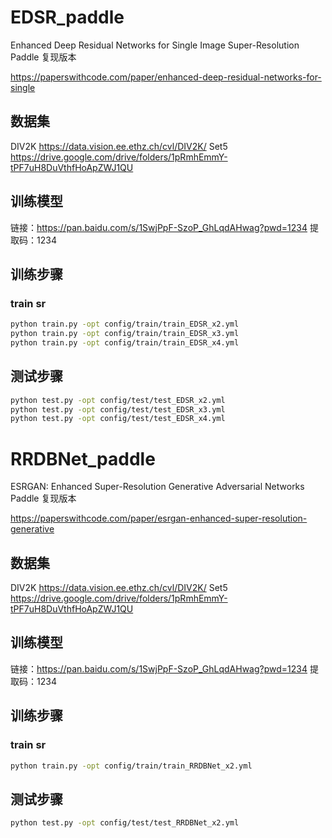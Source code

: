 # EDSR_paddle
Enhanced Deep Residual Networks for Single Image Super-Resolution    Paddle 复现版本


https://paperswithcode.com/paper/enhanced-deep-residual-networks-for-single
## 数据集

DIV2K
https://data.vision.ee.ethz.ch/cvl/DIV2K/
Set5
https://drive.google.com/drive/folders/1pRmhEmmY-tPF7uH8DuVthfHoApZWJ1QU


## 训练模型

链接：https://pan.baidu.com/s/1SwjPpF-SzoP_GhLqdAHwag?pwd=1234 
提取码：1234 

## 训练步骤
### train sr
```bash
python train.py -opt config/train/train_EDSR_x2.yml
python train.py -opt config/train/train_EDSR_x3.yml
python train.py -opt config/train/train_EDSR_x4.yml
```
## 测试步骤
```bash
python test.py -opt config/test/test_EDSR_x2.yml
python test.py -opt config/test/test_EDSR_x3.yml
python test.py -opt config/test/test_EDSR_x4.yml
```

  # RRDBNet_paddle

ESRGAN: Enhanced Super-Resolution Generative Adversarial Networks     Paddle 复现版本

https://paperswithcode.com/paper/esrgan-enhanced-super-resolution-generative
## 数据集

DIV2K
https://data.vision.ee.ethz.ch/cvl/DIV2K/
Set5
https://drive.google.com/drive/folders/1pRmhEmmY-tPF7uH8DuVthfHoApZWJ1QU

## 训练模型
链接：https://pan.baidu.com/s/1SwjPpF-SzoP_GhLqdAHwag?pwd=1234 
提取码：1234 
## 训练步骤
### train sr
```bash
python train.py -opt config/train/train_RRDBNet_x2.yml
```
## 测试步骤
```bash
python test.py -opt config/test/test_RRDBNet_x2.yml
```
